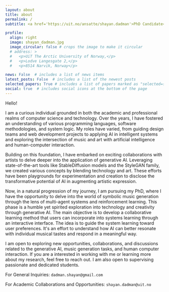 ```yaml
---
layout: about
title: about
permalink: /
subtitle: <a href='https://uit.no/ansatte/shayan.dadman'>PhD Candidate</a>, UiT The Arctic University of Norway, Narvik

profile:
  align: right
  image: shayan_dadman.jpg
  image_circular: false # crops the image to make it circular
  # address: >
  #   <p>UiT The Arctic University of Norway,</p>
  #   <p>Lodve Langesgate 2,</p>
  #   <p>8514 Narvik, Norway</p>

news: False  # includes a list of news items
latest_posts: False  # includes a list of the newest posts
selected_papers: True # includes a list of papers marked as "selected={true}"
social: true  # includes social icons at the bottom of the page
---
```


Hello!

I am a curious individual grounded in both the academic and professional realms of computer science and technology. Over the years, I have fostered an understanding of various programming languages, software methodologies, and system logic. My roles have varied, from guiding design teams and web development projects to applying AI in intelligent systems and exploring the intersection of music and art with artificial intelligence and human-computer interaction. 

Building on this foundation, I have embarked on exciting collaborations with artists to delve deeper into the application of generative AI. Leveraging state-of-the-art tools like StableDiffusion models and the StyleGAN family, we created various concepts by blending technology and art. These efforts have been playgrounds for experimentation and creation to disclose the transformative potential of AI in augmenting artistic expression.

Now, in a natural progression of my journey, I am pursuing my PhD, where I have the opportunity to delve into the world of symbolic music generation through the lens of multi-agent systems and reinforcement learning. This phase is a humble yet spirited exploration into technology and creativity through generative AI. The main objective is to develop a collaborative learning method that users can incorporate into systems learning through an interactive interface. The idea is to guide the system learning toward user preferences. It's an effort to understand how AI can better resonate with individual musical tastes and respond in a meaningful way.

I am open to exploring new opportunities, collaborations, and discussions related to the generative AI, music generation tasks, and human computer interaction. If you are a interested in working with me or learning more about my research, feel free to reach out. I am  also open to supervising passionate and dedicated students.

For General Inquiries: `dadman.shayan@gmail.com`

For Academic Collaborations and Opportunities: `shayan.dadman@uit.no`